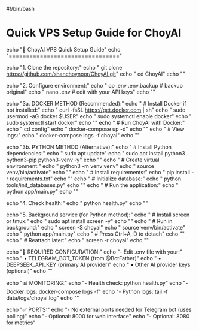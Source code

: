 #!/bin/bash
# Quick VPS Setup Guide for ChoyAI

echo "🚀 ChoyAI VPS Quick Setup Guide"
echo "================================"

echo "1. Clone the repository:"
echo "   git clone https://github.com/shanchoynoor/ChoyAI.git"
echo "   cd ChoyAI"
echo ""

echo "2. Configure environment:"
echo "   cp .env .env.backup  # backup original"
echo "   nano .env  # edit with your API keys"
echo ""

echo "3a. DOCKER METHOD (Recommended):"
echo "   # Install Docker if not installed:"
echo "   curl -fsSL https://get.docker.com | sh"
echo "   sudo usermod -aG docker \$USER"
echo "   sudo systemctl enable docker"
echo "   sudo systemctl start docker"
echo ""
echo "   # Run ChoyAI with Docker:"
echo "   cd config"
echo "   docker-compose up -d"
echo ""
echo "   # View logs:"
echo "   docker-compose logs -f choyai"
echo ""

echo "3b. PYTHON METHOD (Alternative):"
echo "   # Install Python dependencies:"
echo "   sudo apt update"
echo "   sudo apt install python3 python3-pip python3-venv -y"
echo ""
echo "   # Create virtual environment:"
echo "   python3 -m venv venv"
echo "   source venv/bin/activate"
echo ""
echo "   # Install requirements:"
echo "   pip install -r requirements.txt"
echo ""
echo "   # Initialize database:"
echo "   python tools/init_databases.py"
echo ""
echo "   # Run the application:"
echo "   python app/main.py"
echo ""

echo "4. Check health:"
echo "   python health.py"
echo ""

echo "5. Background service (for Python method):"
echo "   # Install screen or tmux:"
echo "   sudo apt install screen -y"
echo ""
echo "   # Run in background:"
echo "   screen -S choyai"
echo "   source venv/bin/activate"
echo "   python app/main.py"
echo "   # Press Ctrl+A, D to detach"
echo ""
echo "   # Reattach later:"
echo "   screen -r choyai"
echo ""

echo "🔧 REQUIRED CONFIGURATION:"
echo "- Edit .env file with your:"
echo "  • TELEGRAM_BOT_TOKEN (from @BotFather)"
echo "  • DEEPSEEK_API_KEY (primary AI provider)"
echo "  • Other AI provider keys (optional)"
echo ""

echo "📊 MONITORING:"
echo "- Health check: python health.py"
echo "- Docker logs: docker-compose logs -f"
echo "- Python logs: tail -f data/logs/choyai.log"
echo ""

echo "✅ PORTS:"
echo "- No external ports needed for Telegram bot (uses polling)"
echo "- Optional: 8000 for web interface"
echo "- Optional: 8080 for metrics"
